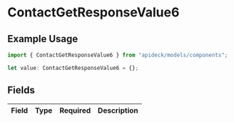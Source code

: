 # ContactGetResponseValue6

## Example Usage

```typescript
import { ContactGetResponseValue6 } from "apideck/models/components";

let value: ContactGetResponseValue6 = {};
```

## Fields

| Field       | Type        | Required    | Description |
| ----------- | ----------- | ----------- | ----------- |
